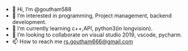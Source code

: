 - 👋 Hi, I’m @goutham588
- 👀 I’m interested in programming, Project management, backend development. 
- 🌱 I’m currently learning c++,API, python3(in longvision).
- 💞️ I’m looking to collaborate on visual studio 2019, vscode, pycharm.
- 📫 How to reach me rs.goutham666@gmail.com

<!---
goutham588/goutham588 is a ✨ special ✨ repository because its `README.md` (this file) appears on your GitHub profile.
You can click the Preview link to take a look at your changes.
--->
